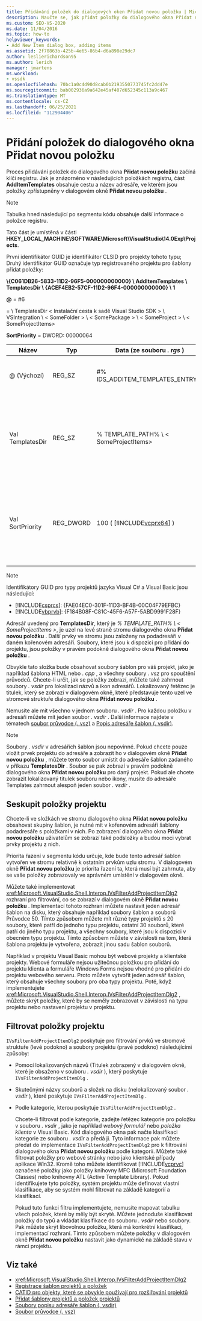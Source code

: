 ```yaml
---
title: Přidávání položek do dialogových oken Přidat novou položku | Microsoft Docs
description: Naučte se, jak přidat položky do dialogového okna Přidat novou položku v aplikaci Visual Studio, abyste mohli zobrazit šablony a prvky projektu pro použití ve vašich projektech.
ms.custom: SEO-VS-2020
ms.date: 11/04/2016
ms.topic: how-to
helpviewer_keywords:
- Add New Item dialog box, adding items
ms.assetid: 2f70863b-425b-4e65-86b4-d6a898e29dc7
author: leslierichardson95
ms.author: lerich
manager: jmartens
ms.workload:
- vssdk
ms.openlocfilehash: 70bc1a0c4d90d8cab0b2193550773745fc2dd47e
ms.sourcegitcommit: bab002936a9a642e45af407d652345c113a9c467
ms.translationtype: MT
ms.contentlocale: cs-CZ
ms.lasthandoff: 06/25/2021
ms.locfileid: "112904406"
---
```

# <a name="add-items-to-the-add-new-item-dialog-box"></a>Přidání položek do dialogového okna Přidat novou položku
Proces přidávání položek do dialogového okna **Přidat novou položku** začíná klíči registru. Jak je znázorněno v následujících položkách registru, část **AddItemTemplates** obsahuje cestu a název adresáře, ve kterém jsou položky zpřístupněny v dialogovém okně **Přidat novou položku** .

> [!NOTE]
> Tabulka hned následující po segmentu kódu obsahuje další informace o položce registru.

 Tato část je umístěná v části **HKEY_LOCAL_MACHINE\SOFTWARE\Microsoft\VisualStudio\14.0Exp\Projects**.

 První identifikátor GUID je identifikátor CLSID pro projekty tohoto typu; Druhý identifikátor GUID označuje typ registrovaného projektu pro šablony přidat položky:

 **\\{C061DB26-5833-11D2-96F5-000000000000} \\ AddItemTemplates \\ TemplatesDir \\ {ACEF4EB2-57CF-11D2-96F4-000000000000} \\ 1**

 **@** = #6

   =  \\ TemplatesDir &lt; Instalační cesta k sadě Visual Studio SDK &gt; \\ VSIntegration \\ &lt; SomeFolder &gt; \\ &lt; SomePackage &gt; \\ &lt; SomeProject &gt; \\ &lt; SomeProjectItems&gt;

 **SortPriority** = DWORD: 00000064

| Název | Typ | Data (ze souboru *. rgs* ) | Description |
|------------------|-----------| - | - |
| @ (Výchozí) | REG_SZ | #% IDS_ADDITEM_TEMPLATES_ENTRY% | ID prostředku pro šablony pro **Přidání položek** |
| Val TemplatesDir | REG_SZ | % TEMPLATE_PATH% \\ &lt; SomeProjectItems&gt; | Cesta k položkám projektu zobrazeným v dialogovém okně průvodce **přidáním nové položky** |
| Val SortPriority | REG_DWORD | 100 ( [!INCLUDE[vcprx64](../../extensibility/internals/includes/vcprx64_md.md)] ) | Určuje pořadí řazení v uzlu stromu souborů zobrazených v dialogovém okně **Přidat novou položku** . |

> [!NOTE]
> Identifikátory GUID pro typy projektů jazyka Visual C# a Visual Basic jsou následující:
> - [!INCLUDE[csprcs](../../data-tools/includes/csprcs_md.md)]: {FAE04EC0-301F-11D3-BF4B-00C04F79EFBC}
> - [!INCLUDE[vbprvb](../../code-quality/includes/vbprvb_md.md)]: {F184B08F-C81C-45F6-A57F-5ABD9991F28F}

 Adresář uvedený pro **TemplatesDir**, který je *% TEMPLATE_PATH% \\ &lt; SomeProjectItems &gt;*, je uzel na levé straně stromu dialogového okna **Přidat novou položku** . Další prvky ve stromu jsou založeny na podadresáři v daném kořenovém adresáři. Soubory, které jsou k dispozici pro přidání do projektu, jsou položky v pravém podokně dialogového okna **Přidat novou položku** .

 Obvykle tato složka bude obsahovat soubory šablon pro váš projekt, jako je například šablona HTML nebo *. cpp* , a všechny soubory *. vsz* pro spouštění průvodců. Chcete-li určit, jak se položky zobrazí, můžete také zahrnout soubory *. vsdir* pro lokalizaci názvů a ikon adresářů. Lokalizovaný řetězec je titulek, který se zobrazí v dialogovém okně, které představuje tento uzel ve stromové struktuře dialogového okna **Přidat novou položku** .

 Nemusíte ale mít všechno v jednom souboru *. vsdir* . Pro každou položku v adresáři můžete mít jeden soubor *. vsdir* . Další informace najdete v tématech [soubor průvodce (. vsz)](../../extensibility/internals/wizard-dot-vsz-file.md) a [Popis adresáře šablon (. vsdir)](../../extensibility/internals/template-directory-description-dot-vsdir-files.md).

> [!NOTE]
> Soubory *. vsdir* v adresářích šablon jsou nepovinné. Pokud chcete pouze vložit prvek projektu do adresáře a zobrazit ho v dialogovém okně **Přidat novou položku** , můžete tento soubor umístit do adresáře šablon zadaného v příkazu **TemplatesDir** . Soubor se pak zobrazí v pravém podokně dialogového okna **Přidat novou položku** pro daný projekt. Pokud ale chcete zobrazit lokalizovaný titulek souboru nebo ikony, musíte do adresáře Templates zahrnout alespoň jeden soubor *. vsdir* .

## <a name="group-project-items"></a>Seskupit položky projektu
 Chcete-li ve složkách ve stromu dialogového okna **Přidat novou položku** obsahovat skupiny šablon, je nutné mít v kořenovém adresáři šablony podadresáře s položkami v nich. Po zobrazení dialogového okna **Přidat novou položku** uživatelům se zobrazí také podsložky a budou moci vybrat prvky projektu z nich.

 Priorita řazení v segmentu kódu určuje, kde bude tento adresář šablon vytvořen ve stromu relativně k ostatním prvkům uzlu stromu. V dialogovém okně **Přidat novou položku** je priorita řazení ta, která musí být zahrnuta, aby se vaše položky zobrazovaly ve správném umístění v dialogovém okně.

 Můžete také implementovat <xref:Microsoft.VisualStudio.Shell.Interop.IVsFilterAddProjectItemDlg2> rozhraní pro filtrování, co se zobrazí v dialogovém okně **Přidat novou položku** . Implementací tohoto rozhraní můžete nastavit jeden adresář šablon na disku, který obsahuje například soubory šablon a souborů Průvodce 50. Tímto způsobem můžete mít různé typy projektů s 20 soubory, které patří do jednoho typu projektu, ostatní 30 souborů, které patří do jiného typu projektu, a všechny soubory, které jsou k dispozici v obecném typu projektu. Tímto způsobem můžete v závislosti na tom, která šablona projektu je vytvořena, zobrazit jinou sadu šablon souborů.

 Například v projektu Visual Basic mohou být webové projekty a klientské projekty. Webové formuláře nejsou užitečnou položkou pro přidání do projektu klienta a formuláře Windows Forms nejsou vhodné pro přidání do projektu webového serveru. Proto můžete vytvořit jeden adresář šablon, který obsahuje všechny soubory pro oba typy projektu. Poté, když implementujete <xref:Microsoft.VisualStudio.Shell.Interop.IVsFilterAddProjectItemDlg2> , můžete skrýt položky, které by se neměly zobrazovat v závislosti na typu projektu nebo nastavení projektu v projektu.

## <a name="filter-project-items"></a>Filtrovat položky projektu
 `IVsFilterAddProjectItemDlg2` poskytuje pro filtrování prvků ve stromové struktuře (levé podokno) a soubory projektu (pravé podokno) následujícími způsoby:

- Pomocí lokalizovaných názvů (Titulek zobrazený v dialogovém okně, které je obsaženo v souboru *. vsdir* ), který poskytuje `IVsFilterAddProjectItemDlg` .

- Skutečnými názvy souborů a složek na disku (nelokalizovaný soubor *. vsdir* ), které poskytuje `IVsFilterAddProjectItemDlg` .

- Podle kategorie, kterou poskytuje `IVsFilterAddProjectItemDlg2` .

  Chcete-li filtrovat podle kategorie, zadejte řetězec kategorie pro položku v souboru *. vsdir* , jako je například *webový formulář* nebo *položka klienta* v Visual Basic. Kód dialogového okna pak načte klasifikaci kategorie ze souboru *. vsdir* a předá ji. Tyto informace pak můžete předat do implementace `IVsFilterAddProjectItemDlg2` pro k filtrování dialogového okna **Přidat novou položku** podle kategorií. Můžete také filtrovat položky pro webové stránky nebo jako klientské případy aplikace Win32. Kromě toho můžete identifikovat [!INCLUDE[vcprvc](../../code-quality/includes/vcprvc_md.md)] označené položky jako položky knihovny MFC (Microsoft Foundation Classes) nebo knihovny ATL (Active Template Library). Pokud identifikujete tyto položky, systém projektu může definovat vlastní klasifikace, aby se systém mohl filtrovat na základě kategorií a klasifikací.

  Pokud tuto funkci filtru implementujete, nemusíte mapovat tabulku všech položek, které by měly být skryté. Můžete jednoduše klasifikovat položky do typů a vkládat klasifikace do souboru *. vsdir* nebo soubory. Pak můžete skrýt libovolnou položku, která má konkrétní klasifikaci, implementací rozhraní. Tímto způsobem můžete položky v dialogovém okně **Přidat novou položku** nastavit jako dynamické na základě stavu v rámci projektu.

## <a name="see-also"></a>Viz také
- <xref:Microsoft.VisualStudio.Shell.Interop.IVsFilterAddProjectItemDlg2>
- [Registrace šablon projektů a položek](../../extensibility/internals/registering-project-and-item-templates.md)
- [CATID pro objekty, které se obvykle používají pro rozšiřování projektů](../../extensibility/internals/catids-for-objects-that-are-typically-used-to-extend-projects.md)
- [Přidat šablony projektů a položek projektů](../../extensibility/internals/adding-project-and-project-item-templates.md)
- [Soubory popisu adresáře šablon (. vsdir)](../../extensibility/internals/template-directory-description-dot-vsdir-files.md)
- [Soubor průvodce (. vsz)](../../extensibility/internals/wizard-dot-vsz-file.md)
